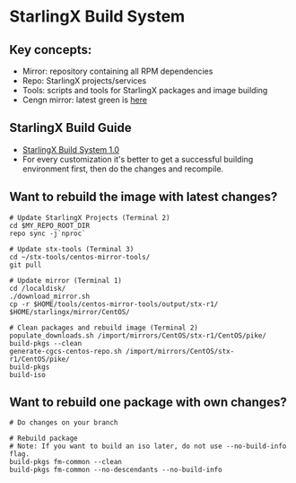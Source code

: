 # StarlingX Build System

## Key concepts:
* Mirror: repository containing all RPM dependencies
* Repo: StarlingX projects/services
* Tools: scripts and tools for StarlingX packages and image building
* Cengn mirror: latest green is [here](http://mirror.starlingx.cengn.ca/mirror/starlingx/master/centos/latest_green_build/)

## StarlingX Build Guide
* [StarlingX Build System 1.0](https://docs.starlingx.io/contributor/build_guides/latest/index.html)
* For every customization it's better to get a successful building environment first, then do the changes and recompile.

## Want to rebuild the image with latest changes?
```
# Update StarlingX Projects (Terminal 2)
cd $MY_REPO_ROOT_DIR
repo sync -j`nproc`

# Update stx-tools (Terminal 3)
cd ~/stx-tools/centos-mirror-tools/
git pull 

# Update mirror (Terminal 1)
cd /localdisk/ 
./download_mirror.sh 
cp -r $HOME/tools/centos-mirror-tools/output/stx-r1/ $HOME/starlingx/mirror/CentOS/

# Clean packages and rebuild image (Terminal 2)
populate_downloads.sh /import/mirrors/CentOS/stx-r1/CentOS/pike/
build-pkgs --clean
generate-cgcs-centos-repo.sh /import/mirrors/CentOS/stx-r1/CentOS/pike/
build-pkgs
build-iso
```

## Want to rebuild one package with own changes?
```
# Do changes on your branch

# Rebuild package
# Note: If you want to build an iso later, do not use --no-build-info flag.
build-pkgs fm-common --clean
build-pkgs fm-common --no-descendants --no-build-info

```
